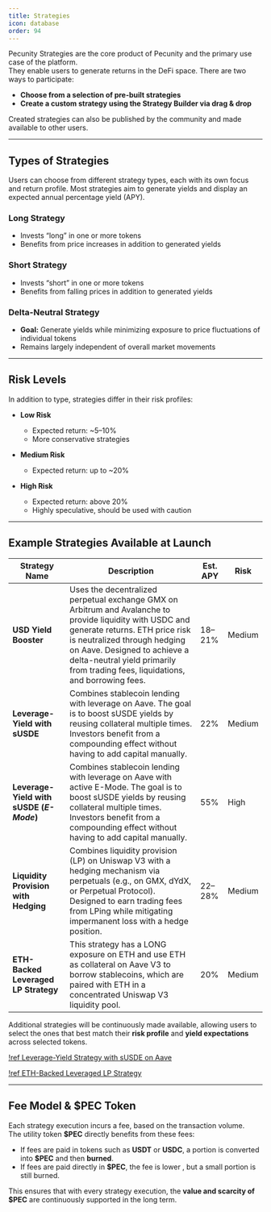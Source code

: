 ```yaml
---
title: Strategies
icon: database
order: 94
---
```


Pecunity Strategies are the core product of Pecunity and the primary use case of the platform.  
They enable users to generate returns in the DeFi space. There are two ways to participate:

- **Choose from a selection of pre-built strategies**
- **Create a custom strategy using the Strategy Builder via drag & drop**

Created strategies can also be published by the community and made available to other users.

---

## Types of Strategies

Users can choose from different strategy types, each with its own focus and return profile. Most strategies aim to generate yields and display an expected annual percentage yield (APY).

### Long Strategy

- Invests “long” in one or more tokens
- Benefits from price increases in addition to generated yields

### Short Strategy

- Invests “short” in one or more tokens
- Benefits from falling prices in addition to generated yields

### Delta-Neutral Strategy

- **Goal:** Generate yields while minimizing exposure to price fluctuations of individual tokens
- Remains largely independent of overall market movements

---

## Risk Levels

In addition to type, strategies differ in their risk profiles:

- **Low Risk**

  - Expected return: ~5–10%
  - More conservative strategies

- **Medium Risk**

  - Expected return: up to ~20%

- **High Risk**
  - Expected return: above 20%
  - Highly speculative, should be used with caution

---

## Example Strategies Available at Launch

| Strategy Name                            | Description                                                                                                                                                                                                                                                                                  | Est. APY | Risk   |
| ---------------------------------------- | -------------------------------------------------------------------------------------------------------------------------------------------------------------------------------------------------------------------------------------------------------------------------------------------- | -------- | ------ |
| **USD Yield Booster**                    | Uses the decentralized perpetual exchange GMX on Arbitrum and Avalanche to provide liquidity with USDC and generate returns. ETH price risk is neutralized through hedging on Aave. Designed to achieve a delta-neutral yield primarily from trading fees, liquidations, and borrowing fees. | 18–21%   | Medium |
| **Leverage-Yield with sUSDE**            | Combines stablecoin lending with leverage on Aave. The goal is to boost sUSDE yields by reusing collateral multiple times. Investors benefit from a compounding effect without having to add capital manually.                                                                               | 22%      | Medium |
| **Leverage-Yield with sUSDE (_E-Mode_)** | Combines stablecoin lending with leverage on Aave with active E-Mode. The goal is to boost sUSDE yields by reusing collateral multiple times. Investors benefit from a compounding effect without having to add capital manually.                                                            | 55%      | High   |
| **Liquidity Provision with Hedging**     | Combines liquidity provision (LP) on Uniswap V3 with a hedging mechanism via perpetuals (e.g., on GMX, dYdX, or Perpetual Protocol). Designed to earn trading fees from LPing while mitigating impermanent loss with a hedge position.                                                       | 22–28%   | Medium |
| **ETH-Backed Leveraged LP Strategy**     | This strategy has a LONG exposure on ETH and use ETH as collateral on Aave V3 to borrow stablecoins, which are paired with ETH in a concentrated Uniswap V3 liquidity pool.                                                                                                                  | 20%      | Medium |

Additional strategies will be continuously made available, allowing users to select the ones that best match their **risk profile** and **yield expectations** across selected tokens.

[!ref Leverage-Yield Strategy with sUSDE on Aave](./strategy_products/leveraged_yield_strategy_sUSDE.md)

[!ref ETH-Backed Leveraged LP Strategy](./strategy_products/eth_backed_leveraged_lp.md)

---

## Fee Model & $PEC Token

Each strategy execution incurs a fee, based on the transaction volume.  
The utility token **$PEC** directly benefits from these fees:

- If fees are paid in tokens such as **USDT** or **USDC**, a portion is converted into **$PEC** and then **burned**.
- If fees are paid directly in **$PEC**, the fee is lower , but a small portion is still burned.

This ensures that with every strategy execution, the **value and scarcity of $PEC** are continuously supported in the long term.
